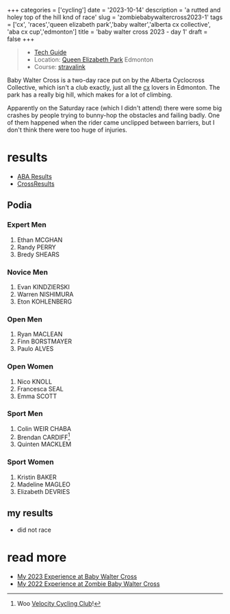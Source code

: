 +++
categories = ['cycling']
date = '2023-10-14'
description = 'a rutted and holey top of the hill knd of race'
slug = 'zombiebabywaltercross2023-1'
tags = ['cx', 'races','queen elizabeth park','baby walter','alberta cx collective', 'aba cx cup','edmonton']
title = 'baby walter cross 2023 - day 1'
draft = false
+++

> * [Tech Guide](https://www.ertc.org/bwcx) 
> * Location: [Queen Elizabeth Park](/../queenelizabethpark/) Edmonton
> * Course: [stravalink](http://www.strava.com/segments/30178771)

Baby Walter Cross is a two-day race put on by the Alberta Cyclocross Collective, which isn't a club exactly, just all the [cx](../cx/) lovers in Edmonton. The park has a really big hill, which makes for a lot of climbing.

Apparently on the Saturday race (which I didn't attend) there were some big crashes by people trying to bunny-hop the obstacles and failing badly. One of them happened when the rider came unclipped between barriers, but I don't think there were too huge of injuries.

# results

* [ABA Results](https://zone4.ca/race/2023-10-14/e450439a/results)
* [CrossResults](https://www.crossresults.com/race/11891)

## Podia

### Expert Men

1. Ethan MCGHAN
2. Randy PERRY
3. Bredy SHEARS

### Novice Men

1. Evan KINDZIERSKI
2. Warren NISHIMURA
3. Eton KOHLENBERG

### Open Men

1. Ryan MACLEAN
2. Finn BORSTMAYER
3. Paulo ALVES

### Open Women

1. Nico KNOLL
2. Francesca SEAL
3. Emma SCOTT

### Sport Men

1. Colin WEIR CHABA
2. Brendan CARDIFF[^1]
3. Quinten MACKLEM

[^1]: Woo [Velocity Cycling Club](../vcc/)!

### Sport Women

1. Kristin BAKER
2. Madeline MAGLEO
3. Elizabeth DEVRIES

## my results

* did not race

# read more

* [My 2023 Experience at Baby Walter Cross](../babywaltercross2023/)
* [My 2022 Experience at Zombie Baby Walter Cross](../zombiebabywaltercross2022/)
